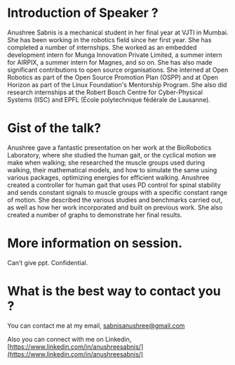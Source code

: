 # Introduction of Speaker ?

Anushree Sabnis is a mechanical student in her final year at VJTI in Mumbai. She has been working in the robotics field since her first year. She has completed a number of internships. She worked as an embedded development intern for Munga Innovation Private Limited, a summer intern for AIRPIX, a summer intern for Magnes, and so on. She has also made significant contributions to open source organisations. She interned at Open Robotics as part of the Open Source Promotion Plan (OSPP) and at Open Horizon as part of the Linux Foundation's Mentorship Program. She also did research internships at the Robert Bosch Centre for Cyber-Physical Systems (IISC) and EPFL (École polytechnique fédérale de Lausanne).

# Gist of the talk?

Anushree gave a fantastic presentation on her work at the BioRobotics Laboratory, where she studied the human gait, or the cyclical motion we make when walking; she researched the muscle groups used during walking, their mathematical models, and how to simulate the same using various packages, optimizing energies for efficient walking.
Anushree created a controller for human gait that uses PD control for spinal stability and sends constant signals to muscle groups with a specific constant range of motion.
She described the various studies and benchmarks carried out, as well as how her work incorporated and built on previous work. She also created a number of graphs to demonstrate her final results.

# More information on session.

Can’t give ppt. Confidential.

# What is the best way to contact you ?

You can contact me at my email, [sabnisanushree@gmail.com](mailto:sabnisanushree@gmail.com)

Also you can connect with me on Linkedin, [https://www.linkedin.com/in/anushreesabnis/](https://www.linkedin.com/in/anushreesabnis/)
